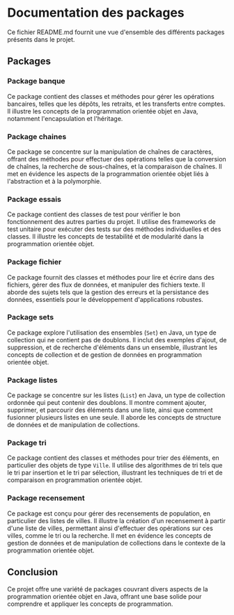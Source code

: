# Documentation des packages

Ce fichier README.md fournit une vue d'ensemble des différents packages présents dans le projet.

## Packages

### Package banque
Ce package contient des classes et méthodes pour gérer les opérations bancaires, telles que les dépôts, les retraits, et les transferts entre comptes. Il illustre les concepts de la programmation orientée objet en Java, notamment l'encapsulation et l'héritage.

### Package chaines
Ce package se concentre sur la manipulation de chaînes de caractères, offrant des méthodes pour effectuer des opérations telles que la conversion de chaînes, la recherche de sous-chaînes, et la comparaison de chaînes. Il met en évidence les aspects de la programmation orientée objet liés à l'abstraction et à la polymorphie.

### Package essais
Ce package contient des classes de test pour vérifier le bon fonctionnement des autres parties du projet. Il utilise des frameworks de test unitaire pour exécuter des tests sur des méthodes individuelles et des classes. Il illustre les concepts de testabilité et de modularité dans la programmation orientée objet.

### Package fichier
Ce package fournit des classes et méthodes pour lire et écrire dans des fichiers, gérer des flux de données, et manipuler des fichiers texte. Il aborde des sujets tels que la gestion des erreurs et la persistance des données, essentiels pour le développement d'applications robustes.

### Package sets
Ce package explore l'utilisation des ensembles (`Set`) en Java, un type de collection qui ne contient pas de doublons. Il inclut des exemples d'ajout, de suppression, et de recherche d'éléments dans un ensemble, illustrant les concepts de collection et de gestion de données en programmation orientée objet.

### Package listes
Ce package se concentre sur les listes (`List`) en Java, un type de collection ordonnée qui peut contenir des doublons. Il montre comment ajouter, supprimer, et parcourir des éléments dans une liste, ainsi que comment fusionner plusieurs listes en une seule. Il aborde les concepts de structure de données et de manipulation de collections.

### Package tri
Ce package contient des classes et méthodes pour trier des éléments, en particulier des objets de type `Ville`. Il utilise des algorithmes de tri tels que le tri par insertion et le tri par sélection, illustrant les techniques de tri et de comparaison en programmation orientée objet.

### Package recensement
Ce package est conçu pour gérer des recensements de population, en particulier des listes de villes. Il illustre la création d'un recensement à partir d'une liste de villes, permettant ainsi d'effectuer des opérations sur ces villes, comme le tri ou la recherche. Il met en évidence les concepts de gestion de données et de manipulation de collections dans le contexte de la programmation orientée objet.

## Conclusion

Ce projet offre une variété de packages couvrant divers aspects de la programmation orientée objet en Java, offrant une base solide pour comprendre et appliquer les concepts de programmation.